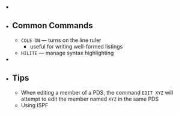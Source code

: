 -
- ## Common Commands
	- `COLS ON` — turns on the line ruler
		- useful for writing well-formed listings
	- `HILITE` — manage syntax highlighting
-
- ## Tips
	- When editing a member of a PDS, the command `EDIT XYZ` will attempt to edit the member named `XYZ` in the same PDS
	- Using ISPF